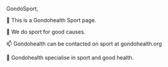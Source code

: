 GondoSport,

🔭 This is a Gondohealth Sport page.

🌱 We do sport for good causes.

📫 Gondohealth can be contacted on sport at gondohealth.org

🌱 Gondohealth specialise in sport and good health.
